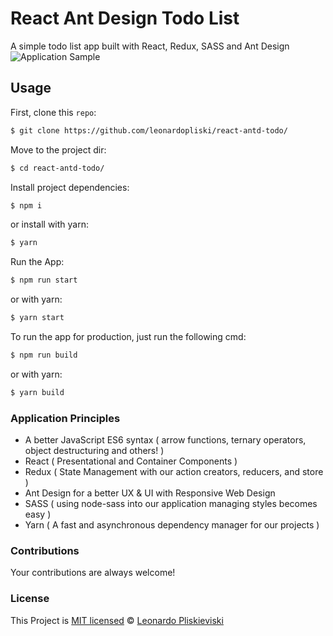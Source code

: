 # React Ant Design Todo List
A simple todo list app built with React, Redux, SASS and Ant Design
![Application Sample](https://i.imgur.com/uLBQYeK.png)

## Usage

First, clone this `repo`:

```sh
$ git clone https://github.com/leonardopliski/react-antd-todo/
```

Move to the project dir:
```sh
$ cd react-antd-todo/
```

Install project dependencies:
```sh
$ npm i
```
or install with yarn:
```sh
$ yarn
```

Run the App:
```sh
$ npm run start
```
or with yarn:
```sh
$ yarn start
```

To run the app for production, just run the following cmd:
```sh
$ npm run build
```
or with yarn:
```sh
$ yarn build
```

### Application Principles
- A better JavaScript ES6 syntax ( arrow functions, ternary operators, object destructuring and others! )
- React ( Presentational and Container Components ) 
- Redux ( State Management with our action creators, reducers, and store )
- Ant Design for a better UX & UI with Responsive Web Design
- SASS ( using node-sass into our application managing styles becomes easy )
- Yarn ( A fast and asynchronous dependency manager for our projects )

### Contributions
Your contributions are always welcome!

### License
This Project is [MIT licensed](./LICENSE) © [Leonardo Pliskieviski](https://www.linkedin.com/in/leonardo-pliskieviski/)